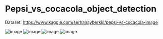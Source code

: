 # Pepsi_vs_cocacola_object_detection


Dataset: https://www.kaggle.com/serhanayberkkl/pepsi-vs-cocacola-image

![image](https://user-images.githubusercontent.com/78637700/122674184-9fdcf380-d1dc-11eb-9b55-085a8d24fd64.png)
![image](https://user-images.githubusercontent.com/78637700/122674198-b3885a00-d1dc-11eb-944d-a434dbaa5dd0.png)
![image](https://user-images.githubusercontent.com/78637700/122674211-c4d16680-d1dc-11eb-89d1-7034bf9ebf00.png)
![image](https://user-images.githubusercontent.com/78637700/122674235-dadf2700-d1dc-11eb-9a89-e88f5da6f014.png)
